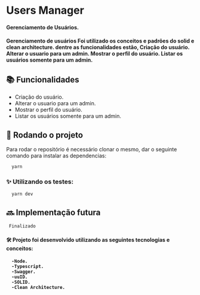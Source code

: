 #  Users Manager


<h4> Gerenciamento de Usuários. </h4>

<h4>Gerenciamento de usuários Foi utilizado os conceitos e padrões do solid e clean architecture. dentre as funcionalidades estão, Criação do usuário.
Alterar o usuario para um admin.
Mostrar o perfil do usuário.
Listar os usuários somente para um admin.</h4>



## :books: Funcionalidades

- Criação do usuário.
- Alterar o usuario para um admin.
- Mostrar o perfil do usuário.
- Listar os usuários somente para um admin.

## :rocket: Rodando o projeto
Para rodar o repositório é necessário clonar o mesmo, dar o seguinte comando para instalar as dependencias:
      
      yarn

<h3>✨ Utilizando os testes:</h3>

      yarn dev
      
## :soon: Implementação futura
     Finalizado

<h4> 🛠 Projeto foi desenvolvido utilizando as seguintes tecnologias e conceitos: <h4>

      -Node.
      -Typescript.
      -Swagger.
      -uuID.
      -SOLID.
      -Clean Architecture.
      


